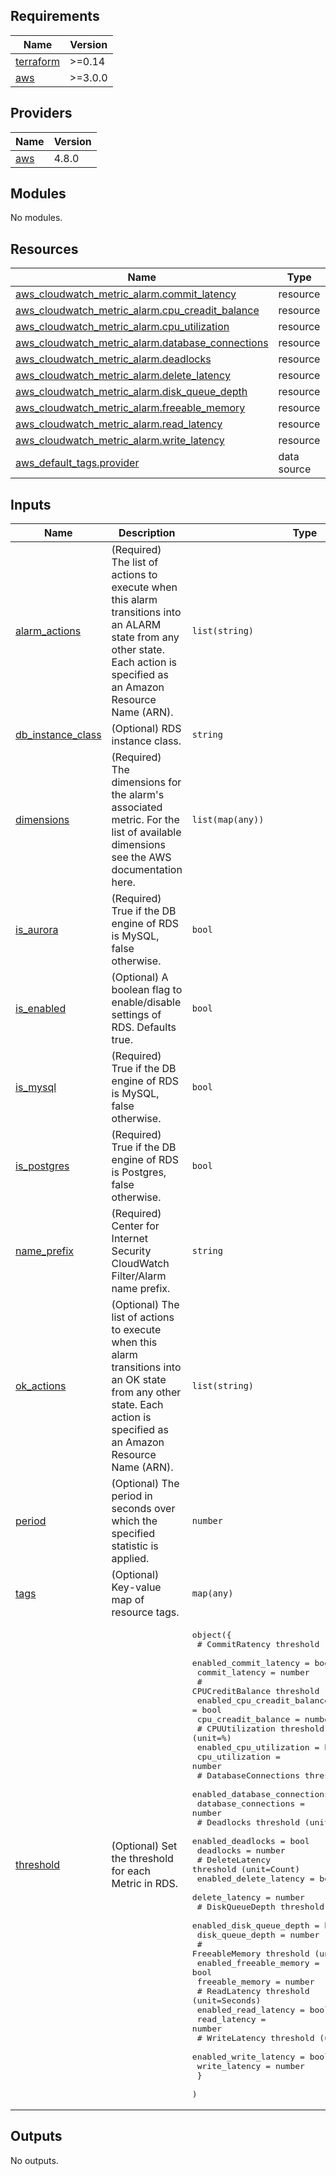 <!-- BEGIN_TF_DOCS -->
## Requirements

| Name | Version |
|------|---------|
| <a name="requirement_terraform"></a> [terraform](#requirement\_terraform) | >=0.14 |
| <a name="requirement_aws"></a> [aws](#requirement\_aws) | >=3.0.0 |

## Providers

| Name | Version |
|------|---------|
| <a name="provider_aws"></a> [aws](#provider\_aws) | 4.8.0 |

## Modules

No modules.

## Resources

| Name | Type |
|------|------|
| [aws_cloudwatch_metric_alarm.commit_latency](https://registry.terraform.io/providers/hashicorp/aws/latest/docs/resources/cloudwatch_metric_alarm) | resource |
| [aws_cloudwatch_metric_alarm.cpu_creadit_balance](https://registry.terraform.io/providers/hashicorp/aws/latest/docs/resources/cloudwatch_metric_alarm) | resource |
| [aws_cloudwatch_metric_alarm.cpu_utilization](https://registry.terraform.io/providers/hashicorp/aws/latest/docs/resources/cloudwatch_metric_alarm) | resource |
| [aws_cloudwatch_metric_alarm.database_connections](https://registry.terraform.io/providers/hashicorp/aws/latest/docs/resources/cloudwatch_metric_alarm) | resource |
| [aws_cloudwatch_metric_alarm.deadlocks](https://registry.terraform.io/providers/hashicorp/aws/latest/docs/resources/cloudwatch_metric_alarm) | resource |
| [aws_cloudwatch_metric_alarm.delete_latency](https://registry.terraform.io/providers/hashicorp/aws/latest/docs/resources/cloudwatch_metric_alarm) | resource |
| [aws_cloudwatch_metric_alarm.disk_queue_depth](https://registry.terraform.io/providers/hashicorp/aws/latest/docs/resources/cloudwatch_metric_alarm) | resource |
| [aws_cloudwatch_metric_alarm.freeable_memory](https://registry.terraform.io/providers/hashicorp/aws/latest/docs/resources/cloudwatch_metric_alarm) | resource |
| [aws_cloudwatch_metric_alarm.read_latency](https://registry.terraform.io/providers/hashicorp/aws/latest/docs/resources/cloudwatch_metric_alarm) | resource |
| [aws_cloudwatch_metric_alarm.write_latency](https://registry.terraform.io/providers/hashicorp/aws/latest/docs/resources/cloudwatch_metric_alarm) | resource |
| [aws_default_tags.provider](https://registry.terraform.io/providers/hashicorp/aws/latest/docs/data-sources/default_tags) | data source |

## Inputs

| Name | Description | Type | Default | Required |
|------|-------------|------|---------|:--------:|
| <a name="input_alarm_actions"></a> [alarm\_actions](#input\_alarm\_actions) | (Required) The list of actions to execute when this alarm transitions into an ALARM state from any other state. Each action is specified as an Amazon Resource Name (ARN). | `list(string)` | n/a | yes |
| <a name="input_db_instance_class"></a> [db\_instance\_class](#input\_db\_instance\_class) | (Optional) RDS instance class. | `string` | `""` | no |
| <a name="input_dimensions"></a> [dimensions](#input\_dimensions) | (Required) The dimensions for the alarm's associated metric. For the list of available dimensions see the AWS documentation here. | `list(map(any))` | n/a | yes |
| <a name="input_is_aurora"></a> [is\_aurora](#input\_is\_aurora) | (Required) True if the DB engine of RDS is MySQL, false otherwise. | `bool` | n/a | yes |
| <a name="input_is_enabled"></a> [is\_enabled](#input\_is\_enabled) | (Optional) A boolean flag to enable/disable settings of RDS. Defaults true. | `bool` | `true` | no |
| <a name="input_is_mysql"></a> [is\_mysql](#input\_is\_mysql) | (Required) True if the DB engine of RDS is MySQL, false otherwise. | `bool` | n/a | yes |
| <a name="input_is_postgres"></a> [is\_postgres](#input\_is\_postgres) | (Required) True if the DB engine of RDS is Postgres, false otherwise. | `bool` | n/a | yes |
| <a name="input_name_prefix"></a> [name\_prefix](#input\_name\_prefix) | (Required) Center for Internet Security CloudWatch Filter/Alarm name prefix. | `string` | n/a | yes |
| <a name="input_ok_actions"></a> [ok\_actions](#input\_ok\_actions) | (Optional) The list of actions to execute when this alarm transitions into an OK state from any other state. Each action is specified as an Amazon Resource Name (ARN). | `list(string)` | `null` | no |
| <a name="input_period"></a> [period](#input\_period) | (Optional) The period in seconds over which the specified statistic is applied. | `number` | `300` | no |
| <a name="input_tags"></a> [tags](#input\_tags) | (Optional) Key-value map of resource tags. | `map(any)` | `null` | no |
| <a name="input_threshold"></a> [threshold](#input\_threshold) | (Optional) Set the threshold for each Metric in RDS. | <pre>object({<br>    # CommitRatency threshold (unit=Milliseconds)<br>    enabled_commit_latency = bool<br>    commit_latency         = number<br>    # CPUCreditBalance threshold (unit=Count)<br>    enabled_cpu_creadit_balance = bool<br>    cpu_creadit_balance         = number<br>    # CPUUtilization threshold (unit=%)<br>    enabled_cpu_utilization = bool<br>    cpu_utilization         = number<br>    # DatabaseConnections threshold (unit=Count)<br>    enabled_database_connections = bool<br>    database_connections         = number<br>    # Deadlocks threshold (unit=Count/Seconds)<br>    enabled_deadlocks = bool<br>    deadlocks         = number<br>    # DeleteLatency threshold (unit=Count)<br>    enabled_delete_latency = bool<br>    delete_latency         = number<br>    # DiskQueueDepth threshold (unit=Count)<br>    enabled_disk_queue_depth = bool<br>    disk_queue_depth         = number<br>    # FreeableMemory threshold (unit=Megabytes)<br>    enabled_freeable_memory = bool<br>    freeable_memory         = number<br>    # ReadLatency threshold (unit=Seconds)<br>    enabled_read_latency = bool<br>    read_latency         = number<br>    # WriteLatency threshold (unit=Seconds)<br>    enabled_write_latency = bool<br>    write_latency         = number<br>    }<br>  )</pre> | <pre>{<br>  "commit_latency": 10000,<br>  "cpu_creadit_balance": 100,<br>  "cpu_utilization": 80,<br>  "database_connections": 100,<br>  "deadlocks": 1,<br>  "delete_latency": 10,<br>  "disk_queue_depth": 64,<br>  "enabled_commit_latency": true,<br>  "enabled_cpu_creadit_balance": true,<br>  "enabled_cpu_utilization": true,<br>  "enabled_database_connections": true,<br>  "enabled_deadlocks": true,<br>  "enabled_delete_latency": true,<br>  "enabled_disk_queue_depth": true,<br>  "enabled_freeable_memory": true,<br>  "enabled_read_latency": true,<br>  "enabled_write_latency": true,<br>  "freeable_memory": 512,<br>  "read_latency": 10,<br>  "write_latency": 10<br>}</pre> | no |

## Outputs

No outputs.
<!-- END_TF_DOCS -->
